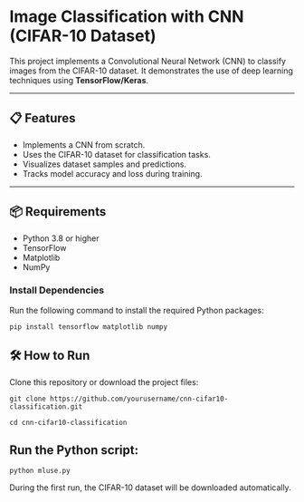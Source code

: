 # Image Classification with CNN (CIFAR-10 Dataset)

This project implements a Convolutional Neural Network (CNN) to classify images from the CIFAR-10 dataset. It demonstrates the use of deep learning techniques using **TensorFlow/Keras**.





---

## 📋 Features

- Implements a CNN from scratch.
- Uses the CIFAR-10 dataset for classification tasks.
- Visualizes dataset samples and predictions.
- Tracks model accuracy and loss during training.

---

## 📦 Requirements

- Python 3.8 or higher
- TensorFlow
- Matplotlib
- NumPy

### Install Dependencies
Run the following command to install the required Python packages:

```pip install tensorflow matplotlib numpy```

## 🛠️ How to Run
Clone this repository or download the project files:



```git clone https://github.com/yourusername/cnn-cifar10-classification.git```

```cd cnn-cifar10-classification```

## Run the Python script:



```python mluse.py```

During the first run, the CIFAR-10 dataset will be downloaded automatically.

